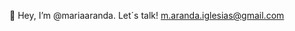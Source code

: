 👋 Hey, I’m @mariaaranda. Let´s talk!
   m.aranda.iglesias@gmail.com

<!---
mariaaranda/mariaaranda is a ✨ special ✨ repository because its `README.md` (this file) appears on your GitHub profile.
You can click the Preview link to take a look at your changes.
--->
